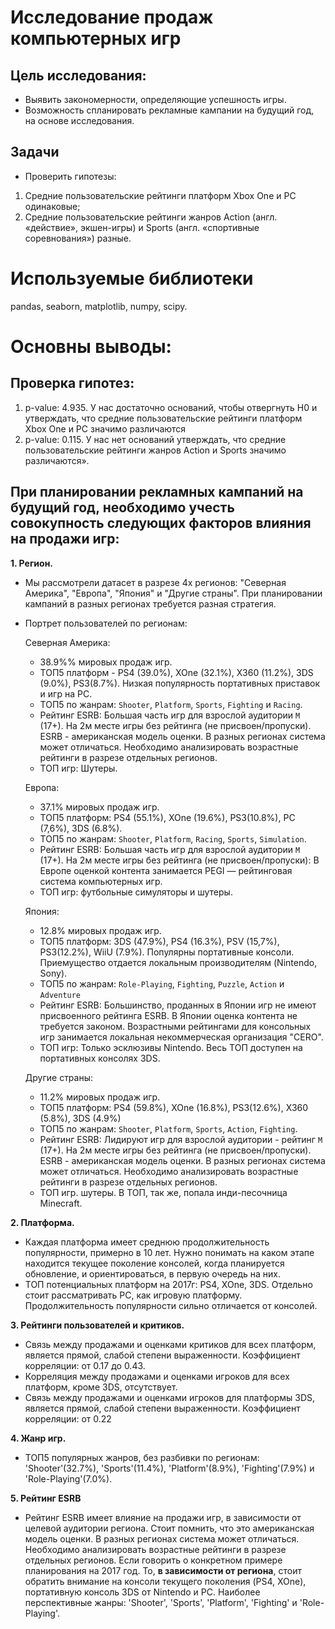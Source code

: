 # Исследование продаж компьютерных игр

## Цель исследования:
- Выявить закономерности, определяющие успешность игры.
- Возможность спланировать рекламные кампании на будущий год, на основе исследования.
        
## Задачи
- Проверить гипотезы:
1. Средние пользовательские рейтинги платформ Xbox One и PC одинаковые;
2. Средние пользовательские рейтинги жанров Action (англ. «действие», экшен-игры) и Sports (англ. «спортивные соревнования») разные.

# Используемые библиотеки
pandas, seaborn, matplotlib, numpy, scipy.

# Основны выводы:

## Проверка гипотез:
1. p-value: 4.935. У нас достаточно оснований, чтобы отвергнуть H0 и утверждать, что средние пользовательские рейтинги платформ Xbox One и PC значимо различаются
2. p-value: 0.115. У нас нет оснований утверждать, что средние пользовательские рейтинги жанров Action и Sports значимо различаются».

## При планировании рекламных кампаний на будущий год, необходимо учесть совокупность следующих факторов влияния на продажи игр:

**1. Регион.**
- Мы рассмотрели датасет в разрезе 4х регионов: "Северная Америка", "Европа", "Япония" и "Другие страны". При планировании кампаний в разных регионах требуется разная стратегия.
- Портрет пользователей по регионам:

    Северная Америка:
    - 38.9%% мировых продаж игр.
    - ТОП5 платформ - PS4 (39.0%), XOne (32.1%), X360 (11.2%), 3DS (9.0%), PS3(8.7%). Низкая популярность портативных приставок и игр на PC.
    - ТОП5 по жанрам: `Shooter`, `Platform`, `Sports`, `Fighting` и `Racing`.
    - Рейтинг ESRB: Большая часть игр для взрослой аудитории `M` (17+). На 2м месте игры без рейтинга (не присвоен/пропуски). ESRB - американская модель оценки. В разных регионах система может отличаться.  Необходимо анализировать возрастные рейтинги в разрезе отдельных регионов.
    - ТОП игр: Шутеры.

    Европа:
    - 37.1% мировых продаж игр.
    - ТОП5 платформ: PS4 (55.1%), XOne (19.6%), PS3(10.8%), PC (7,6%), 3DS (6.8%).
    - ТОП5 по жанрам: `Shooter`, `Platform`, `Racing`, `Sports`, `Simulation`.
    - Рейтинг ESRB: Большая часть игр для взрослой аудитории `M` (17+). На 2м месте игры без рейтинга (не присвоен/пропуски): В Европе оценкой контента занимается PEGI — рейтинговая система компьютерных игр.
    - ТОП игр: футбольные симуляторы и шутеры.

    Япония:
    - 12.8% мировых продаж игр.
    - ТОП5 платформ: 3DS (47.9%), PS4 (16.3%), PSV (15,7%), PS3(12.2%), WiiU (7.9%). Популярны портативные консоли. Приемущество отдается локальным производителям (Nintendo, Sony).
    - ТОП5 по жанрам: `Role-Playing`, `Fighting`, `Puzzle`, `Action` и `Adventure`
    - Рейтинг ESRB: Большинство, проданных в Японии игр не имеют присвоенного рейтинга ESRB. В Японии оценка контента не требуется законом. Возрастными рейтингами для консольных игр занимается локальная некоммерческая организация "CERO".
    - ТОП игр: Только эсклюзивы Nintendo. Весь ТОП доступен на портативных консолях 3DS.

    Другие страны:
    - 11.2% мировых продаж игр.
    - ТОП5 платформ: PS4 (59.8%), XOne (16.8%), PS3(12.6%), X360 (5.8%), 3DS (4.9%)
    - ТОП5 по жанрам: `Shooter`, `Platform`, `Sports`, `Action`, `Fighting`.
    - Рейтинг ESRB: Лидируют игр для взрослой аудитории - рейтинг `M` (17+). На 2м месте игры без рейтинга (не присвоен/пропуски). ESRB - американская модель оценки. В разных регионах система может отличаться. Необходимо анализировать возрастные рейтинги в разрезе отдельных регионов.
    - ТОП игр. шутеры. В ТОП, так же, попала инди-песочница Minecraft.
      
**2. Платформа.** 
- Каждая платформа имеет среднюю продолжительность популярности, примерно в 10 лет. Нужно понимать на каком этапе находится текущее поколение консолей, когда планируется обновление, и ориентироваться, в первую очередь на них.
- ТОП потенциальных платформ на 2017г: PS4, XOne, 3DS. Отдельно стоит рассматривать PC, как игровую платформу. Продолжительность популярности сильно отличается от консолей.

**3. Рейтинги пользователей и критиков.**
- Связь между продажами и оценками критиков для всех платформ, является прямой, слабой степени выраженности. Коэффициент корреляции: от 0.17 до 0.43.
- Корреляция между продажами и оценками игроков для всех платформ, кроме 3DS, отсутствует.
- Связь между продажами и оценками игроков для платформы 3DS, является прямой, слабой степени выраженности. Коэффициент корреляции: от 0.22

**4. Жанр игр.**
- ТОП5 популярных жанров, без разбивки по регионам: 'Shooter'(32.7%), 'Sports'(11.4%), 'Platform'(8.9%), 'Fighting'(7.9%) и 'Role-Playing'(7.0%).

**5. Рейтинг ESRB** 
- Рейтинг ESRB имеет влияние на продажи игр, в зависимости от целевой аудитории региона. Стоит помнить, что это американская модель оценки. В разных регионах система может отличаться. Необходимо анализировать возрастные рейтинги в разрезе отдельных регионов.
Если говорить о конкретном примере планирования на 2017 год. То, **в зависимости от региона**, стоит обратить внимание на консоли текущего поколения (PS4, XOne), портативную консоль 3DS от Nintendo и PC. Наиболее перспективные жанры: 'Shooter', 'Sports', 'Platform', 'Fighting' и 'Role-Playing'.
